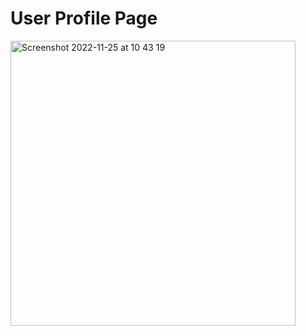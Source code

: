 # User Profile Page
<img width="456" alt="Screenshot 2022-11-25 at 10 43 19" src="https://user-images.githubusercontent.com/31216542/203941972-8bc9f7cc-7f8f-4792-91cd-76785286a1a6.png">

